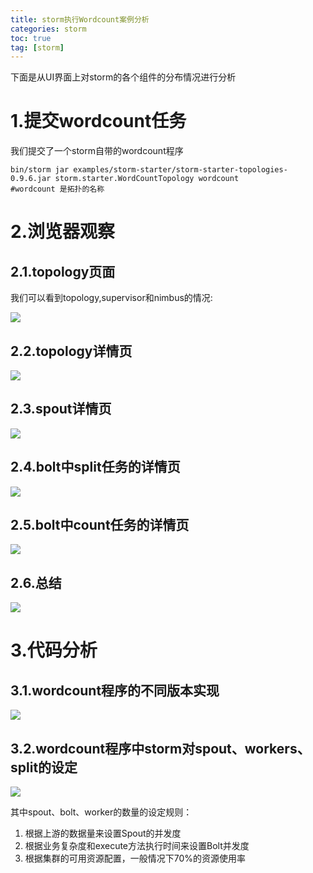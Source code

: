 ```yaml
---
title: storm执行Wordcount案例分析
categories: storm   
toc: true  
tag: [storm]
---
```



下面是从UI界面上对storm的各个组件的分布情况进行分析

<!--more-->
# 1.提交wordcount任务
我们提交了一个storm自带的wordcount程序
```
bin/storm jar examples/storm-starter/storm-starter-topologies-0.9.6.jar storm.starter.WordCountTopology wordcount
#wordcount 是拓扑的名称
```

# 2.浏览器观察
## 2.1.topology页面

我们可以看到topology,supervisor和nimbus的情况:

![](http://ols7leonh.bkt.clouddn.com//assert/img/bigdata/storm/wordcount_ui/1.png)


## 2.2.topology详情页


![](http://ols7leonh.bkt.clouddn.com//assert/img/bigdata/storm/wordcount_ui/2.png)



## 2.3.spout详情页

![](http://ols7leonh.bkt.clouddn.com//assert/img/bigdata/storm/wordcount_ui/3.png)


## 2.4.bolt中split任务的详情页

![](http://ols7leonh.bkt.clouddn.com//assert/img/bigdata/storm/wordcount_ui/4.png)


## 2.5.bolt中count任务的详情页

![](http://ols7leonh.bkt.clouddn.com//assert/img/bigdata/storm/wordcount_ui/5.png)

## 2.6.总结

![](http://ols7leonh.bkt.clouddn.com//assert/img/bigdata/storm/wordcount_ui/6.png)



# 3.代码分析
## 3.1.wordcount程序的不同版本实现

![](http://ols7leonh.bkt.clouddn.com//assert/img/bigdata/storm/wordcount_ui/7.png)


## 3.2.wordcount程序中storm对spout、workers、split的设定

![](http://ols7leonh.bkt.clouddn.com//assert/img/bigdata/storm/wordcount_ui/8.png)


其中spout、bolt、worker的数量的设定规则：
1. 根据上游的数据量来设置Spout的并发度
2. 根据业务复杂度和execute方法执行时间来设置Bolt并发度
3. 根据集群的可用资源配置，一般情况下70%的资源使用率
